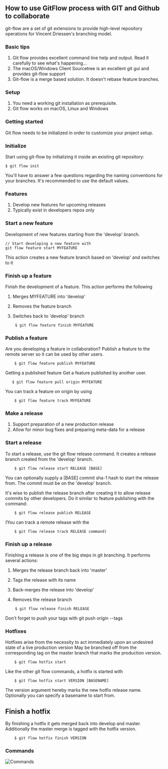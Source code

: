 ## How to use GitFlow process with GIT and Github to collaborate
git-flow are a set of git extensions to provide high-level repository operations for Vincent Driessen's branching model.

### Basic tips
1. Git flow provides excellent command line help and output. Read it carefully to see what's happening...
2. The macOS/Windows Client Sourcetree is an excellent git gui and provides git-flow support
3. Git-flow is a merge based solution. It doesn't rebase feature branches.

### Setup
1. You need a working git installation as prerequisite.
2. Git flow works on macOS, Linux and Windows

### Getting started
Git flow needs to be initialized in order to customize your project setup.

### Initialize
Start using git-flow by initializing it inside an existing git repository:

    $ git flow init
    
You'll have to answer a few questions regarding the naming conventions for your branches.
It's recommended to use the default values.

### Features
1. Develop new features for upcoming releases
2. Typically exist in developers repos only

### Start a new feature
Development of new features starting from the 'develop' branch.

    // Start developing a new feature with
    git flow feature start MYFEATURE
    
This action creates a new feature branch based on 'develop' and switches to it

### Finish up a feature
Finish the development of a feature. This action performs the following

1. Merges MYFEATURE into 'develop'
2. Removes the feature branch
3. Switches back to 'develop' branch

        $ git flow feature finish MYFEATURE

### Publish a feature
Are you developing a feature in collaboration? Publish a feature to the remote server so it can be used by other users.

        $ git flow feature publish MYFEATURE

Getting a published feature
Get a feature published by another user.

       $ git flow feature pull origin MYFEATURE
       
You can track a feature on origin by using

        $ git flow feature track MYFEATURE
        
### Make a release
1. Support preparation of a new production release
2. Allow for minor bug fixes and preparing meta-data for a release


### Start a release
To start a release, use the git flow release command. It creates a release branch created from the 'develop' branch.

        $ git flow release start RELEASE [BASE]

You can optionally supply a [BASE] commit sha-1 hash to start the release from. The commit must be on the 'develop' branch.

It's wise to publish the release branch after creating it to allow release commits by other developers. Do it similar to feature publishing with the command:

        $ git flow release publish RELEASE

(You can track a remote release with the

        $ git flow release track RELEASE command)

### Finish up a release
Finishing a release is one of the big steps in git branching. It performs several actions:

1. Merges the release branch back into 'master'
2. Tags the release with its name
3. Back-merges the release into 'develop'
4. Removes the release branch

        $ git flow release finish RELEASE

Don't forget to push your tags with git push origin --tags

### Hotfixes
Hotfixes arise from the necessity to act immediately upon an undesired state of a live production version
May be branched off from the corresponding tag on the master branch that marks the production version.

        $ git flow hotfix start

Like the other git flow commands, a hotfix is started with

        $ git flow hotfix start VERSION [BASENAME]
        
The version argument hereby marks the new hotfix release name. Optionally you can specify a basename to start from.

## Finish a hotfix
By finishing a hotfix it gets merged back into develop and master. Additionally the master merge is tagged with the hotfix version.

        $ git flow hotfix finish VERSION

### Commands
![Commands](https://danielkummer.github.io/git-flow-cheatsheet/img/git-flow-commands.png)
